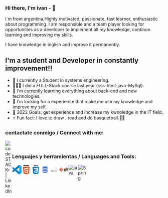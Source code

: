 ### Hi there, I'm ivan -  👋 
i´m from argentina,Highly motivated, passionate, fast learner, enthusiastic about programming.
I am responsible and a team player looking for opportunities as a developer to implement all my knowledge, continue learning and improving my skills.

I have knowledge in inglish and improve it permanently.


## I'm a student and  Developer in constantly improvement!!

- 🔭 I currently a Student in systems engineering. 
- 👨🏻‍💻 I did a FULL-Stack course last year (css-html-java-MySql).
- 🌱 I’m currently learning everything about back-end  and new technologies.
- 👯 I’m looking for a experience  that make me use my knowledge and improve my self.
- 🥅 2022 Goals:  get experience and increase my kwnoledge in the  IT field.  
- ⚡ Fun fact: I love to draw , read and do basquetball.🏀🏀

### contactate conmigo / Connect with me:

[<img align="left" alt="codeSTACKr | LinkedIn" width="22px" src="https://cdn.jsdelivr.net/npm/simple-icons@v3/icons/linkedin.svg" />][linkedin]

<br />

### Lenguajes y herramientas / Languages and Tools:

<img align="left" alt="Visual Studio Code" width="30px" src="https://raw.githubusercontent.com/github/explore/80688e429a7d4ef2fca1e82350fe8e3517d3494d/topics/visual-studio-code/visual-studio-code.png" />
<img align="left" alt="HTML5" width="30px" src="https://raw.githubusercontent.com/github/explore/80688e429a7d4ef2fca1e82350fe8e3517d3494d/topics/html/html.png" />
<img align="left" alt="CSS3" width="30px" src="https://raw.githubusercontent.com/github/explore/80688e429a7d4ef2fca1e82350fe8e3517d3494d/topics/css/css.png" />
<img align="left" alt="SQL" width="30px" src="https://raw.githubusercontent.com/github/explore/80688e429a7d4ef2fca1e82350fe8e3517d3494d/topics/sql/sql.png" />
<img align="left" alt="MySQL" width="30px" src="https://raw.githubusercontent.com/github/explore/80688e429a7d4ef2fca1e82350fe8e3517d3494d/topics/mysql/mysql.png" />
<img align="left" alt="Git" width="30px" src="https://raw.githubusercontent.com/github/explore/80688e429a7d4ef2fca1e82350fe8e3517d3494d/topics/git/git.png" />
<img align="left" alt="java" width="30px" src="https://revistadigital.inesem.es/informatica-y-tics/files/2015/10/inesem-java.jpg"/>
<img align="left" alt="Spring" width="30px" src="https://www.armadilloamarillo.com/wp-content/uploads/course-image.png"/>

<br />



[linkedin]: https://www.linkedin.com/in/ivan-ortega-adrian/
